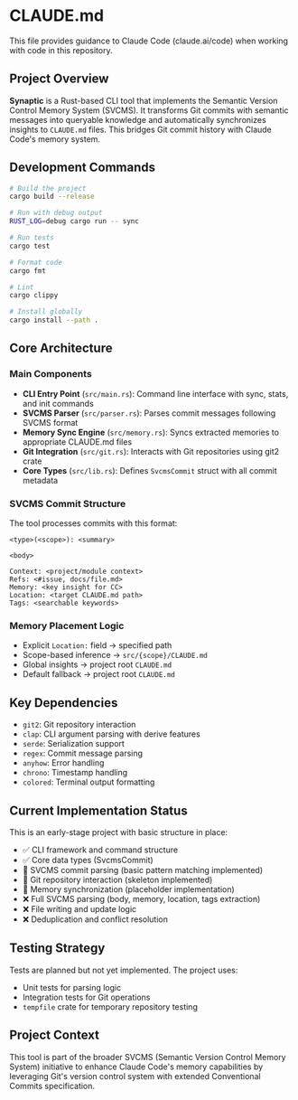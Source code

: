# CLAUDE.md

This file provides guidance to Claude Code (claude.ai/code) when working with code in this repository.

## Project Overview

**Synaptic** is a Rust-based CLI tool that implements the Semantic Version Control Memory System (SVCMS). It transforms Git commits with semantic messages into queryable knowledge and automatically synchronizes insights to `CLAUDE.md` files. This bridges Git commit history with Claude Code's memory system.

## Development Commands

```bash
# Build the project
cargo build --release

# Run with debug output
RUST_LOG=debug cargo run -- sync

# Run tests
cargo test

# Format code
cargo fmt

# Lint
cargo clippy

# Install globally
cargo install --path .
```

## Core Architecture

### Main Components

- **CLI Entry Point** (`src/main.rs`): Command line interface with sync, stats, and init commands
- **SVCMS Parser** (`src/parser.rs`): Parses commit messages following SVCMS format
- **Memory Sync Engine** (`src/memory.rs`): Syncs extracted memories to appropriate CLAUDE.md files
- **Git Integration** (`src/git.rs`): Interacts with Git repositories using git2 crate
- **Core Types** (`src/lib.rs`): Defines `SvcmsCommit` struct with all commit metadata

### SVCMS Commit Structure

The tool processes commits with this format:
```
<type>(<scope>): <summary>

<body>

Context: <project/module context>
Refs: <#issue, docs/file.md>
Memory: <key insight for CC>
Location: <target CLAUDE.md path>
Tags: <searchable keywords>
```

### Memory Placement Logic

- Explicit `Location:` field → specified path
- Scope-based inference → `src/{scope}/CLAUDE.md`
- Global insights → project root `CLAUDE.md`
- Default fallback → project root `CLAUDE.md`

## Key Dependencies

- `git2`: Git repository interaction
- `clap`: CLI argument parsing with derive features
- `serde`: Serialization support
- `regex`: Commit message parsing
- `anyhow`: Error handling
- `chrono`: Timestamp handling
- `colored`: Terminal output formatting

## Current Implementation Status

This is an early-stage project with basic structure in place:
- ✅ CLI framework and command structure
- ✅ Core data types (SvcmsCommit)
- 🚧 SVCMS commit parsing (basic pattern matching implemented)
- 🚧 Git repository interaction (skeleton implemented)
- 🚧 Memory synchronization (placeholder implementation)
- ❌ Full SVCMS parsing (body, memory, location, tags extraction)
- ❌ File writing and update logic
- ❌ Deduplication and conflict resolution

## Testing Strategy

Tests are planned but not yet implemented. The project uses:
- Unit tests for parsing logic
- Integration tests for Git operations
- `tempfile` crate for temporary repository testing

## Project Context

This tool is part of the broader SVCMS (Semantic Version Control Memory System) initiative to enhance Claude Code's memory capabilities by leveraging Git's version control system with extended Conventional Commits specification.